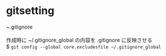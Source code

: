 # gitsetting
~.gitignore
<br /><br />
作成時に ~/.gitignore_global の内容を .gitignore に反映させる<br />
$ ```git config --global core.excludesfile ~/.gitignore_global```
